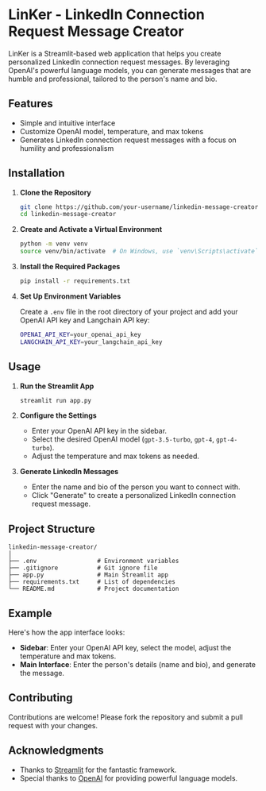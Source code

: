 # LinKer - LinkedIn Connection Request Message Creator

LinKer is a Streamlit-based web application that helps you create personalized LinkedIn connection request messages. By leveraging OpenAI's powerful language models, you can generate messages that are humble and professional, tailored to the person's name and bio.

## Features

- Simple and intuitive interface
- Customize OpenAI model, temperature, and max tokens
- Generates LinkedIn connection request messages with a focus on humility and professionalism

## Installation

1. **Clone the Repository**

   ```sh
   git clone https://github.com/your-username/linkedin-message-creator.git
   cd linkedin-message-creator
   ```

2. **Create and Activate a Virtual Environment**

   ```sh
   python -m venv venv
   source venv/bin/activate  # On Windows, use `venv\Scripts\activate`
   ```

3. **Install the Required Packages**

   ```sh
   pip install -r requirements.txt
   ```

4. **Set Up Environment Variables**

   Create a `.env` file in the root directory of your project and add your OpenAI API key and Langchain API key:

   ```sh
   OPENAI_API_KEY=your_openai_api_key
   LANGCHAIN_API_KEY=your_langchain_api_key
   ```

## Usage

1. **Run the Streamlit App**

   ```sh
   streamlit run app.py
   ```

2. **Configure the Settings**

   - Enter your OpenAI API key in the sidebar.
   - Select the desired OpenAI model (`gpt-3.5-turbo`, `gpt-4`, `gpt-4-turbo`).
   - Adjust the temperature and max tokens as needed.

3. **Generate LinkedIn Messages**

   - Enter the name and bio of the person you want to connect with.
   - Click "Generate" to create a personalized LinkedIn connection request message.

## Project Structure

```
linkedin-message-creator/
│
├── .env                 # Environment variables
├── .gitignore           # Git ignore file
├── app.py               # Main Streamlit app
├── requirements.txt     # List of dependencies
└── README.md            # Project documentation
```

## Example

Here's how the app interface looks:

- **Sidebar**: Enter your OpenAI API key, select the model, adjust the temperature and max tokens.
- **Main Interface**: Enter the person's details (name and bio), and generate the message.


## Contributing

Contributions are welcome! Please fork the repository and submit a pull request with your changes.


## Acknowledgments

- Thanks to [Streamlit](https://www.streamlit.io/) for the fantastic framework.
- Special thanks to [OpenAI](https://www.openai.com/) for providing powerful language models.

